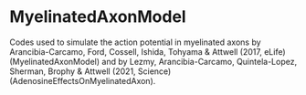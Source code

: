 # MyelinatedAxonModel
Codes used to simulate the action potential in myelinated axons by Arancibia-Carcamo, Ford, Cossell, Ishida, Tohyama &amp; Attwell (2017, eLife) (MyelinatedAxonModel) and by Lezmy, Arancibia-Carcamo, Quintela-Lopez, Sherman, Brophy &amp; Attwell (2021, Science) (AdenosineEffectsOnMyelinatedAxon).
